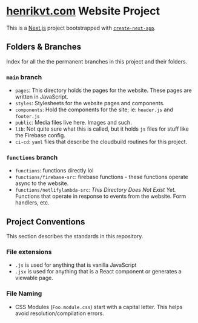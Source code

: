 # [henrikvt.com](https://henrikvt.com) Website Project
This is a [Next.js](https://nextjs.org/) project bootstrapped with [`create-next-app`](https://github.com/vercel/next.js/tree/canary/packages/create-next-app).

## Folders & Branches
Index for all the the permanent branches in this project and their folders.
### `main` branch
- `pages`: This directory holds the pages for the website. These pages are written in JavaScript.
- `styles`: Stylesheets for the website pages and components.
- `components`: Hold the components for the site; ie: `header.js` and `footer.js`
- `public`: Media files live here. Images and such.
- `lib`: Not quite sure what this is called, but it holds `js` files for stuff like the Firebase config.
- `ci-cd`: `yaml` files that describe the cloudbuild routines for this project.

### `functions` branch
- `functions`: functions directly lol
- `functions/firebase-src`: firebase functions - these functions operate async to the website.
- `functions/netlifylambda-src`: *This Directory Does Not Exist Yet.* Functions that operate in response to events from the website. Form handlers, etc.

## Project Conventions
This section describes the standards in this repository.
### File extensions
- `.js` is used for anything that is vanilla JavaScript
- `.jsx` is used for anything that is a React component or generates a viewable page.
### File Naming
- CSS Modules (`Foo.module.css`) start with a capital letter. This helps avoid resolution/compilation errors.